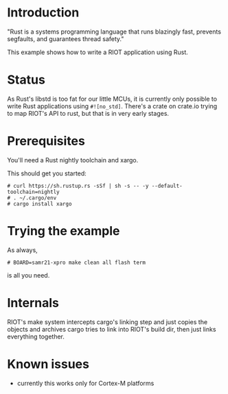 # Introduction

"Rust is a systems programming language that runs blazingly fast, prevents
segfaults, and guarantees thread safety."

This example shows how to write a RIOT application using Rust.

# Status

As Rust's libstd is too fat for our little MCUs, it is currently only possible
to write Rust applications using ```#![no_std]```.
There's a crate on crate.io trying to map RIOT's API to rust, but that is in
very early stages.

# Prerequisites

You'll need a Rust nightly toolchain and xargo.

This should get you started:

    # curl https://sh.rustup.rs -sSf | sh -s -- -y --default-toolchain=nightly
    # . ~/.cargo/env
    # cargo install xargo

# Trying the example

As always,

    # BOARD=samr21-xpro make clean all flash term

is all you need.

# Internals

RIOT's make system intercepts cargo's linking step and just copies the objects
and archives cargo tries to link into RIOT's build dir, then just links
everything together.

# Known issues

- currently this works only for Cortex-M platforms
